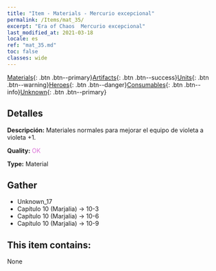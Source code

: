 ```yaml
---
title: "Item - Materials - Mercurio excepcional"
permalink: /Items/mat_35/
excerpt: "Era of Chaos  Mercurio excepcional"
last_modified_at: 2021-03-18
locale: es
ref: "mat_35.md"
toc: false
classes: wide
---
```

 [Materials](/es/Items/){: .btn .btn--primary}[Artifacts](/es/Items/Artifacts/){: .btn .btn--success}[Units](/es/Items/Units/){: .btn .btn--warning}[Heroes](/es/Items/Heroes/){: .btn .btn--danger}[Consumables](/es/Items/Consumables/){: .btn .btn--info}[Unknown](/es/Items/Unknown/){: .btn .btn--primary}

## Detalles
 **Descripción:** Materiales normales para mejorar el equipo de violeta a violeta +1.

 **Quality:** <span style="color: #DA70D6">OK</span>

 **Type:** Material

## Gather

*    Unknown_17 
*    Capítulo 10 (Marjalia) -> 10-3 
*    Capítulo 10 (Marjalia) -> 10-6 
*    Capítulo 10 (Marjalia) -> 10-9 

## This item contains:

  None

